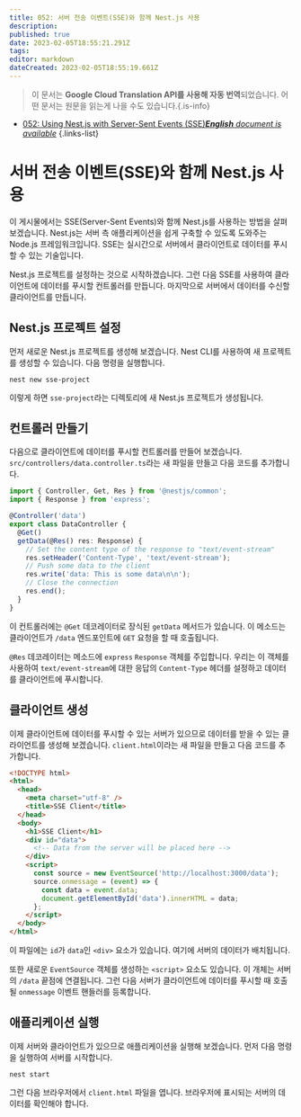 ```yaml
---
title: 052: 서버 전송 이벤트(SSE)와 함께 Nest.js 사용
description: 
published: true
date: 2023-02-05T18:55:21.291Z
tags: 
editor: markdown
dateCreated: 2023-02-05T18:55:19.661Z
---
```


> 이 문서는 **Google Cloud Translation API를 사용해 자동 번역**되었습니다.
어떤 문서는 원문을 읽는게 나을 수도 있습니다.{.is-info}



- [052: Using Nest.js with Server-Sent Events (SSE)***English** document is available*](/en/Knowledge-base/Nest-js/Learning/052-using-nest-js-with-server-sent-events-sse)
{.links-list}


# 서버 전송 이벤트(SSE)와 함께 Nest.js 사용

이 게시물에서는 SSE(Server-Sent Events)와 함께 Nest.js를 사용하는 방법을 살펴보겠습니다. Nest.js는 서버 측 애플리케이션을 쉽게 구축할 수 있도록 도와주는 Node.js 프레임워크입니다. SSE는 실시간으로 서버에서 클라이언트로 데이터를 푸시할 수 있는 기술입니다.

Nest.js 프로젝트를 설정하는 것으로 시작하겠습니다. 그런 다음 SSE를 사용하여 클라이언트에 데이터를 푸시할 컨트롤러를 만듭니다. 마지막으로 서버에서 데이터를 수신할 클라이언트를 만듭니다.

## Nest.js 프로젝트 설정

먼저 새로운 Nest.js 프로젝트를 생성해 보겠습니다. Nest CLI를 사용하여 새 프로젝트를 생성할 수 있습니다. 다음 명령을 실행합니다.

```
nest new sse-project
```

이렇게 하면 `sse-project`라는 디렉토리에 새 Nest.js 프로젝트가 생성됩니다.

## 컨트롤러 만들기

다음으로 클라이언트에 데이터를 푸시할 컨트롤러를 만들어 보겠습니다. `src/controllers/data.controller.ts`라는 새 파일을 만들고 다음 코드를 추가합니다.

```typescript
import { Controller, Get, Res } from '@nestjs/common';
import { Response } from 'express';

@Controller('data')
export class DataController {
  @Get()
  getData(@Res() res: Response) {
    // Set the content type of the response to "text/event-stream"
    res.setHeader('Content-Type', 'text/event-stream');
    // Push some data to the client
    res.write('data: This is some data\n\n');
    // Close the connection
    res.end();
  }
}
```

이 컨트롤러에는 `@Get` 데코레이터로 장식된 `getData` 메서드가 있습니다. 이 메소드는 클라이언트가 `/data` 엔드포인트에 `GET` 요청을 할 때 호출됩니다.

`@Res` 데코레이터는 메소드에 `express` `Response` 객체를 주입합니다. 우리는 이 객체를 사용하여 `text/event-stream`에 대한 응답의 `Content-Type` 헤더를 설정하고 데이터를 클라이언트에 푸시합니다.

## 클라이언트 생성

이제 클라이언트에 데이터를 푸시할 수 있는 서버가 있으므로 데이터를 받을 수 있는 클라이언트를 생성해 보겠습니다. `client.html`이라는 새 파일을 만들고 다음 코드를 추가합니다.

```html
<!DOCTYPE html>
<html>
  <head>
    <meta charset="utf-8" />
    <title>SSE Client</title>
  </head>
  <body>
    <h1>SSE Client</h1>
    <div id="data">
      <!-- Data from the server will be placed here -->
    </div>
    <script>
      const source = new EventSource('http://localhost:3000/data');
      source.onmessage = (event) => {
        const data = event.data;
        document.getElementById('data').innerHTML = data;
      };
    </script>
  </body>
</html>
```

이 파일에는 `id`가 `data`인 `<div>` 요소가 있습니다. 여기에 서버의 데이터가 배치됩니다.

또한 새로운 `EventSource` 객체를 생성하는 `<script>` 요소도 있습니다. 이 개체는 서버의 `/data` 끝점에 연결됩니다. 그런 다음 서버가 클라이언트에 데이터를 푸시할 때 호출될 `onmessage` 이벤트 핸들러를 등록합니다.

## 애플리케이션 실행

이제 서버와 클라이언트가 있으므로 애플리케이션을 실행해 보겠습니다. 먼저 다음 명령을 실행하여 서버를 시작합니다.

```
nest start
```

그런 다음 브라우저에서 `client.html` 파일을 엽니다. 브라우저에 표시되는 서버의 데이터를 확인해야 합니다.